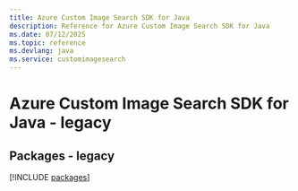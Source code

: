 ```yaml
---
title: Azure Custom Image Search SDK for Java
description: Reference for Azure Custom Image Search SDK for Java
ms.date: 07/12/2025
ms.topic: reference
ms.devlang: java
ms.service: customimagesearch
---
```

# Azure Custom Image Search SDK for Java - legacy
## Packages - legacy
[!INCLUDE [packages](custom-image-search-index.md)]
